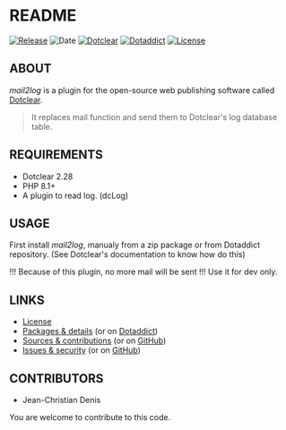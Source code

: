 # README

[![Release](https://img.shields.io/badge/release-0.7-a2cbe9.svg)](https://git.dotclear.watch/JcDenis/mail2log/releases)
![Date](https://img.shields.io/badge/date-2023.10.13-c44d58.svg)
[![Dotclear](https://img.shields.io/badge/dotclear-v2.28-137bbb.svg)](https://fr.dotclear.org/download)
[![Dotaddict](https://img.shields.io/badge/dotaddict-official-9ac123.svg)](https://plugins.dotaddict.org/dc2/details/mail2log)
[![License](https://img.shields.io/badge/license-GPL--2.0-ececec.svg)](https://git.dotclear.watch/JcDenis/mail2log/src/branch/master/LICENSE)

## ABOUT

_mail2log_ is a plugin for the open-source web publishing software called [Dotclear](https://www.dotclear.org).

> It replaces mail function and send them to Dotclear's log database table.

## REQUIREMENTS

* Dotclear 2.28
* PHP 8.1+
* A plugin to read log. (dcLog)

## USAGE

First install _mail2log_, manualy from a zip package or from 
Dotaddict repository. (See Dotclear's documentation to know how do this)

!!! Because of this plugin, no more mail will be sent !!!
Use it for dev only.

## LINKS

* [License](https://git.dotclear.watch/JcDenis/mail2log/src/branch/master/LICENSE)
* [Packages & details](https://git.dotclear.watch/JcDenis/mail2log/releases) (or on [Dotaddict](https://plugins.dotaddict.org/dc2/details/mail2log))
* [Sources & contributions](https://git.dotclear.watch/JcDenis/mail2log) (or on [GitHub](https://github.com/JcDenis/mail2log))
* [Issues & security](https://git.dotclear.watch/JcDenis/mail2log/issues) (or on [GitHub](https://github.com/JcDenis/mail2log/issues))

## CONTRIBUTORS

* Jean-Christian Denis

You are welcome to contribute to this code.
